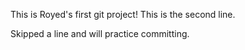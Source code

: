 This is Royed's first git project!
This is the second line.

Skipped a line and will practice committing.